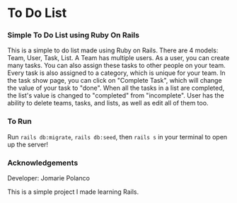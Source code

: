 # To Do List

### Simple To Do List using Ruby On Rails
This is a simple to do list made using Ruby on Rails. There are 4 models: Team, User, Task, List. A Team has multiple users. As a user, you can create many tasks. You can also assign these tasks to other people on your team. Every task is also assigned to a category, which is unique for your team. In the task show page, you can click on "Complete Task", which will change the value of your task to "done". When all the tasks in a list are completed, the list's value is changed to "completed" from "incomplete". User has the ability to delete teams, tasks, and lists, as well as edit all of them too.

### To Run
Run `rails db:migrate`, `rails db:seed`, then `rails s` in your terminal to open up the server!

### Acknowledgements
Developer: Jomarie Polanco

This is a simple project I made learning Rails.
